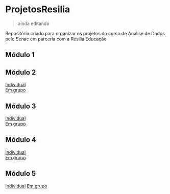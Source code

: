 # **ProjetosResilia**  
> ainda editando

Repositório criado para organizar os projetos do curso de Analise de Dados pelo Senac em parceria com a Resilia Educação


## Módulo 1
[]()

## Módulo 2  
[Individual](https://github.com/henrique-esilva/trab_individual_2)  
[Em grupo](https://github.com/lastfirefly/ProjetoGrupo_Mod2)

## Módulo 3  
[Individual](https://github.com/henrique-esilva/projeto_individual_M3)  
[Em grupo](https://github.com/henrique-esilva/projeto_grupo_M3)

## Módulo 4
[Individual](https://github.com/henrique-esilva/projeto_individual_M4)  
[Em grupo](https://github.com/stephmartinni/Projeto-em-Grupo---M-dulo-4)

## Módulo 5
[Individual](https://github.com/henrique-esilva/projeto_individual_M5)
[Em grupo]()
